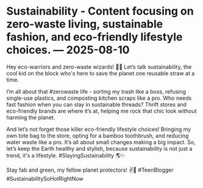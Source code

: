 # Sustainability - Content focusing on zero-waste living, sustainable fashion, and eco-friendly lifestyle choices. — 2025-08-10

Hey eco-warriors and zero-waste wizards! 🌿💫 Let’s talk sustainability, the cool kid on the block who's here to save the planet one reusable straw at a time. 

I’m all about that #zerowaste life - sorting my trash like a boss, refusing single-use plastics, and composting kitchen scraps like a pro. Who needs fast fashion when you can slay in sustainable threads? Thrift stores and eco-friendly brands are where it’s at, helping me rock that chic look without harming the planet. 

And let’s not forget those killer eco-friendly lifestyle choices! Bringing my own tote bag to the store, opting for a bamboo toothbrush, and reducing water waste like a pro. It’s all about small changes making a big impact. So, let’s keep the Earth healthy and stylish, because sustainability is not just a trend, it's a lifestyle. #SlayingSustainability 🌎✨ 

Stay fab and green, my fellow planet protectors! ✌️💚 #TeenBlogger #SustainabilitySoHotRightNow